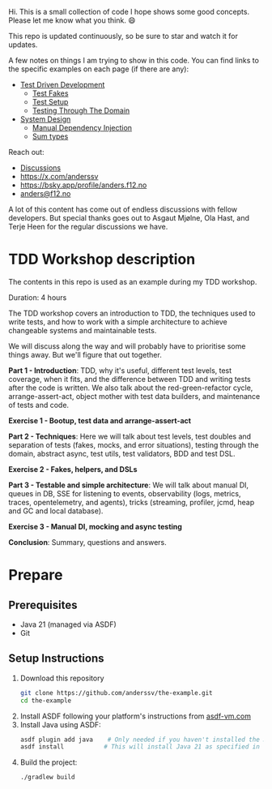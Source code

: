Hi. This is a small collection of code I hope shows some good concepts. Please let me know what you think. 😄

This repo is updated continuously, so be sure to star and watch it for updates.

A few notes on things I am trying to show in this code. You can find links to the specific examples on each page (if there are any):
- [Test Driven Development](doc/tdd.md)
  - [Test Fakes](doc/fakes.md)
  - [Test Setup](doc/test-setup.md)
  - [Testing Through The Domain](doc/tttd.md)
- [System Design](doc/system-design.md)
  - [Manual Dependency Injection](doc/manual-dependency-injection.md)
  - [Sum types](doc/sum-types.md)

Reach out:
- [Discussions](https://github.com/anderssv/the-example/discussions)
- https://x.com/anderssv
- https://bsky.app/profile/anders.f12.no
- [anders@f12.no](mailto:anders@f12.no)

A lot of this content has come out of endless discussions with fellow developers.
But special thanks goes out to Asgaut Mjølne, Ola Hast, and Terje Heen for the regular discussions we have.

# TDD Workshop description

The contents in this repo is used as an example during my TDD workshop.

Duration: 4 hours

The TDD workshop covers an introduction to TDD, the techniques used to write tests,
and how to work with a simple architecture to achieve changeable systems and maintainable tests.

We will discuss along the way and will probably have to prioritise some things away. But we'll figure that out together.

**Part 1 - Introduction**: TDD, why it's useful, different test levels, test coverage, when it fits, and the difference between TDD and writing tests after the code is written. We also talk about the red-green-refactor cycle, arrange-assert-act, object mother with test data builders, and maintenance of tests and code.

**Exercise 1 - Bootup, test data and arrange-assert-act**

**Part 2 - Techniques**: Here we will talk about test levels, test doubles and separation of tests (fakes, mocks, and error situations), testing through the domain, abstract async, test utils, test validators, BDD and test DSL.

**Exercise 2 - Fakes, helpers, and DSLs**

**Part 3 - Testable and simple architecture**: We will talk about manual DI, queues in DB, SSE for listening to events, observability (logs, metrics, traces, opentelemetry, and agents), tricks (streaming, profiler, jcmd, heap and GC and local database).

**Exercise 3 - Manual DI, mocking and async testing**

**Conclusion**: Summary, questions and answers.

# Prepare

## Prerequisites
- Java 21 (managed via ASDF)
- Git

## Setup Instructions
1. Download this repository
   ```bash
   git clone https://github.com/anderssv/the-example.git
   cd the-example
   ```
2. Install ASDF following your platform's instructions from [asdf-vm.com](https://asdf-vm.com/guide/getting-started.html)
3. Install Java using ASDF:
   ```bash
   asdf plugin add java    # Only needed if you haven't installed the Java plugin before
   asdf install           # This will install Java 21 as specified in .tool-versions
   ```
4. Build the project:
   ```bash
   ./gradlew build
   ```
